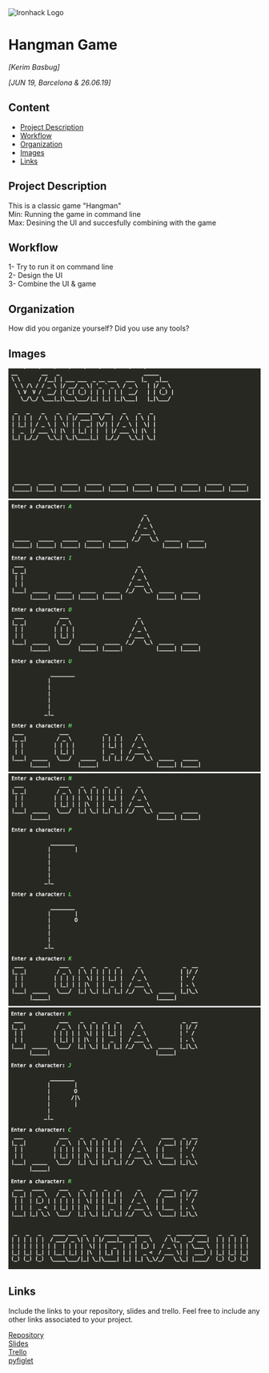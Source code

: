 <img src="https://bit.ly/2VnXWr2" alt="Ironhack Logo" width="100"/>

# Hangman Game
*[Kerim Basbug]*

*[JUN 19, Barcelona & 26.06.19]*

## Content
- [Project Description](#project-description)
- [Workflow](#workflow)
- [Organization](#organization)
- [Images](#images)
- [Links](#links)

<a name="project-description"></a>

## Project Description

This is a classic game "Hangman"  
Min: Running the game in command line<br/>
Max: Desining the UI and succesfully combining with the game

<a name="workflow"></a>

## Workflow

1- Try to run it on command line  
2- Design the UI  
3- Combine the UI & game  

<a name="organization"></a>

## Organization
How did you organize yourself? Did you use any tools?

<a name="links"></a>

## Images

<img src="https://github.com/kerimbasbug/Project-Week-1-Build-Your-Own-Game/blob/master/images/Screen%20Shot%202019-06-27%20at%2016.57.02.png">

<img src="https://github.com/kerimbasbug/Project-Week-1-Build-Your-Own-Game/blob/master/images/Screen%20Shot%202019-06-27%20at%2017.00.23.png">

<img src="https://github.com/kerimbasbug/Project-Week-1-Build-Your-Own-Game/blob/master/images/Screen%20Shot%202019-06-27%20at%2017.01.30.png">

<img src="https://github.com/kerimbasbug/Project-Week-1-Build-Your-Own-Game/blob/master/images/Screen%20Shot%202019-06-27%20at%2017.01.47.png">

## Links
Include the links to your repository, slides and trello. Feel free to include any other links associated to your project. 

[Repository](https://github.com/)  
[Slides](https://slides.com/)  
[Trello](https://trello.com/b/tDXkO3sF/hangman)  
[pyfiglet](https://github.com/pwaller/pyfiglet)
